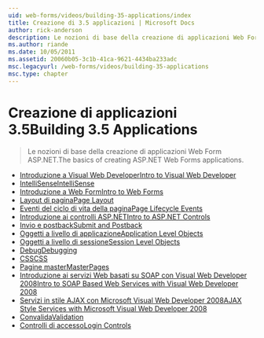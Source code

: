 ```yaml
---
uid: web-forms/videos/building-35-applications/index
title: Creazione di 3.5 applicazioni | Microsoft Docs
author: rick-anderson
description: Le nozioni di base della creazione di applicazioni Web Form ASP.NET.
ms.author: riande
ms.date: 10/05/2011
ms.assetid: 20060b05-3c1b-41ca-9621-4434ba233adc
msc.legacyurl: /web-forms/videos/building-35-applications
msc.type: chapter
---
```

<a name="building-35-applications"></a><span data-ttu-id="f5e8e-103">Creazione di applicazioni 3.5</span><span class="sxs-lookup"><span data-stu-id="f5e8e-103">Building 3.5 Applications</span></span>
====================
> <span data-ttu-id="f5e8e-104">Le nozioni di base della creazione di applicazioni Web Form ASP.NET.</span><span class="sxs-lookup"><span data-stu-id="f5e8e-104">The basics of creating ASP.NET Web Forms applications.</span></span>


- [<span data-ttu-id="f5e8e-105">Introduzione a Visual Web Developer</span><span class="sxs-lookup"><span data-stu-id="f5e8e-105">Intro to Visual Web Developer</span></span>](intro-to-visual-web-developer.md)
- [<span data-ttu-id="f5e8e-106">IntelliSense</span><span class="sxs-lookup"><span data-stu-id="f5e8e-106">IntelliSense</span></span>](intellisense.md)
- [<span data-ttu-id="f5e8e-107">Introduzione a Web Form</span><span class="sxs-lookup"><span data-stu-id="f5e8e-107">Intro to Web Forms</span></span>](intro-to-web-forms.md)
- [<span data-ttu-id="f5e8e-108">Layout di pagina</span><span class="sxs-lookup"><span data-stu-id="f5e8e-108">Page Layout</span></span>](page-layout.md)
- [<span data-ttu-id="f5e8e-109">Eventi del ciclo di vita della pagina</span><span class="sxs-lookup"><span data-stu-id="f5e8e-109">Page Lifecycle Events</span></span>](page-lifecycle-events.md)
- [<span data-ttu-id="f5e8e-110">Introduzione ai controlli ASP.NET</span><span class="sxs-lookup"><span data-stu-id="f5e8e-110">Intro to ASP.NET Controls</span></span>](intro-to-aspnet-controls.md)
- [<span data-ttu-id="f5e8e-111">Invio e postback</span><span class="sxs-lookup"><span data-stu-id="f5e8e-111">Submit and Postback</span></span>](submit-and-postback.md)
- [<span data-ttu-id="f5e8e-112">Oggetti a livello di applicazione</span><span class="sxs-lookup"><span data-stu-id="f5e8e-112">Application Level Objects</span></span>](application-level-objects.md)
- [<span data-ttu-id="f5e8e-113">Oggetti a livello di sessione</span><span class="sxs-lookup"><span data-stu-id="f5e8e-113">Session Level Objects</span></span>](session-level-objects.md)
- [<span data-ttu-id="f5e8e-114">Debug</span><span class="sxs-lookup"><span data-stu-id="f5e8e-114">Debugging</span></span>](debugging.md)
- [<span data-ttu-id="f5e8e-115">CSS</span><span class="sxs-lookup"><span data-stu-id="f5e8e-115">CSS</span></span>](css.md)
- [<span data-ttu-id="f5e8e-116">Pagine master</span><span class="sxs-lookup"><span data-stu-id="f5e8e-116">MasterPages</span></span>](masterpages.md)
- [<span data-ttu-id="f5e8e-117">Introduzione ai servizi Web basati su SOAP con Visual Web Developer 2008</span><span class="sxs-lookup"><span data-stu-id="f5e8e-117">Intro to SOAP Based Web Services with Visual Web Developer 2008</span></span>](an-introduction-to-soap-based-web-services-with-visual-web-developer-2008.md)
- [<span data-ttu-id="f5e8e-118">Servizi in stile AJAX con Microsoft Visual Web Developer 2008</span><span class="sxs-lookup"><span data-stu-id="f5e8e-118">AJAX Style Services with Microsoft Visual Web Developer 2008</span></span>](ajax-style-services-with-microsoft-visual-web-developer-2008.md)
- [<span data-ttu-id="f5e8e-119">Convalida</span><span class="sxs-lookup"><span data-stu-id="f5e8e-119">Validation</span></span>](validation.md)
- [<span data-ttu-id="f5e8e-120">Controlli di accesso</span><span class="sxs-lookup"><span data-stu-id="f5e8e-120">Login Controls</span></span>](login-controls.md)
